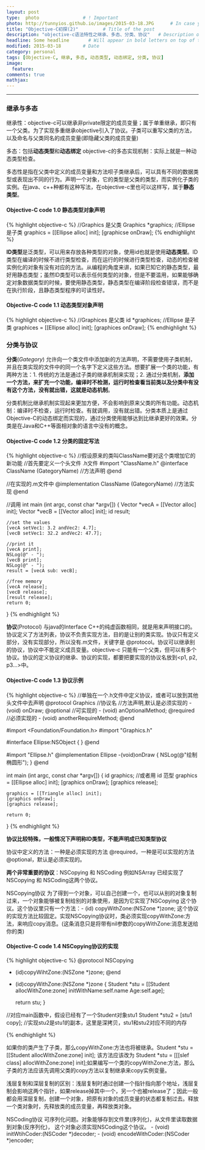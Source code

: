 ```yaml
---
layout: post
type:  photo                # ! Important
photo: http://tunnyios.github.io/images/2015-03-18.JPG 		# In case you do not want the featured image to display on the front page
title: "Objective-C初探(2)"         # Title of the post
description: "objective-c语法特性之继承、多态、分类、协议"   # Description of the post, used for Facebook Opengraph & Twitter
headline: Some headline       # Will appear in bold letters on top of the post
modified: 2015-03-18        # Date
category: personal
tags: [Objective-C, 继承, 多态, 动态类型, 动态绑定, 分类, 协议]
image: 
  feature:
comments: true
mathjax:
---
```


------

### 继承与多态

继承性：objective-c可以继承非private限定的成员变量；属于单重继承，即只有一个父类。为了实现多重继承objective引入了协议。子类可以重写父类的方法，以及命名与父类同名的成员变量(即隐藏父类的成员变量)

多态：包括**动态类型**和**动态绑定** objective-c的多态实现机制：实际上就是一种动态类型检查。

多态性是指在父类中定义的成员变量和方法呗子类继承后，可以具有不同的数据类型或表现出不同的行为。声明一个对象，它的类型是父类的类型，而实例化子类的实例。在java、c++种都有这种写法，在objective-c里也可以这样写，属于**静态类型**。

<!--more-->
#### Objective-C code 1.0 静态类型对象声明

{% highlight objective-c %}
//Graphics 是父类
Graphics *graphics;
//Ellipse 是子类
graphics = [[Ellipse alloc] init];
[graphicse onDraw];
{% endhighlight %}

**ID类型**是泛类型，可以用来存放各种类型的对象，使用id也就是使用**动态类型**。ID类型在编译的时候不进行类型检查，而在运行的时候进行类型检查，动态的检查被实例化的对象有没有对应的方法。从编程的角度来讲，如果已知它的静态类型，最好用静态类型；虽然ID类型可以表示任何类型的对象，但是不要滥用，如果能够确定对象数据类型的时候，要使用静态类型，静态类型在编译阶段检查错误，而不是在执行阶段，且静态类型程序的可读性好。

#### Objective-C code 1.1 动态类型对象声明

{% highlight objective-c %}
//Graphices 是父类
id *graphices;
//Ellipse 是子类
graphices = [[Ellipse alloc] init];
[graphices onDraw];
{% endhighlight %}

### 分类与协议
**分类**(*Gategory*) 允许向一个类文件中添加新的方法声明，不需要使用子类机制，并且在类实现的文件中的同一个名字下定义这些方法。想要扩展一个类的功能，有两种方法：1. 传统的方法是通过子类的继承机制来实现；2. 通过分类机制，**添加一个方法，来扩充一个功能，编译时不检测，运行时检查看当前类以及分类中有没有这个方法，没有就出错，这就是动态机制**。

分类机制比继承机制实现起来更加方便，不会影响到原来父类的所有功能。动态机制：编译时不检查，运行时检查。有就调用，没有就出错。分类本质上是通过Objective-C的动态绑定而实现的，通过分类使用能够达到比继承更好的效果。分类是在Java和C++等面相对象的语言中没有的概念。

#### Objective-C code 1.2 分类的固定写法

{% highlight objective-c %}
//假设原来的类叫ClassName要对这个类增加它的新功能
//首先要定义一个头文件 .h文件
#import "ClassName.h"
@interface ClassName (GategoryName)
//方法声明
@end

//在实现的.m文件中
@implementation ClassName (GategoryName)
//方法实现
@end

//调用
int main (int argc, const char *argv[])
{
	Vector *vecA = [[Vector alloc] init];
	Vector *vecB = [[Vector alloc] init];
	id result;
	
	//set the values
	[vecA setVec1: 3.2 andVec2: 4.7];
	[vecB setVec1: 32.2 andVec2: 47.7];
	
	//print it
	[vecA print];
	NSLog(@" - ");
	[vecB print];
	NSLog(@" - ");
	result = [vecA sub: vecB];
	
	//free memory
	[vecA release];
	[vecB release];
	[result release];
	return 0;
}
{% endhighlight %}

**协议**(Protocol) 与java的Interface C++的纯虚函数相同，就是用来声明接口的。协议定义了方法列表，协议不负责实现方法，目的是让别的类实现。协议只有定义部分，没有实现部分，所以没有.m文件，关键字是 @protocol。协议可以继承别的协议，协议中不能定义成员变量。objective-c 只能有一个父类，但可以有多个协议。协议的定义协议的继承、协议的实现，都要把要实现的协议名放到<p1, p2, p3...>中。

#### Objective-C code 1.3 协议示例

{% highlight objective-c %}
//单独在一个.h文件中定义协议，或者可以放到其他头文件中去声明
@protocol Graphics  //协议名
//方法声明,默认是必须实现的
-(void) onDraw;
@optional //可实现的
	- (void) anOptionalMethod;
@required //必须实现的
	- (void) anotherRequireMethod;
@end


#import <Foundation/Foundation.h>
#import "Graphics.h"

#interface Ellipse:NSObject <Graphics>
{
}
@end


#import "Ellipse.h"
@implementation Ellipse
-(void)onDraw
{
	NSLog(@"绘制椭圆形");
}
@end


int main (int argc, const char *argv[])
{
	id graphics; //或者用 id<Graphics> 范型
	graphics = [[Ellipse alloc] init];
	[graphics onDraw];
	[graphics release];
	
	graphics = [[Triangle alloc] init];
	[graphics onDraw];
	[graphics release];
	
	return 0;
}
{% endhighlight %}

**协议比较特殊，一般情况下声明称ID类型，不能声明成已知类型协议**

协议中定义的方法：一种是必须实现的方法 @required，一种是可以实现的方法 @optional，默认是必须实现的。

**两个非常重要的协议**：NSCopying 和 NSCoding 例如NSArray 已经实现了NSCopying 和 NSCoding这两个协议。

NSCopying协议 为了得到一个对象，可以自己创建一个，也可以从别的对象复制过来，一个对象能够被复制给别的对象使用，是因为它实现了NSCopying 这个协议。这个协议里只有一个方法：- (id) copyWithZone:(NSZone *)zone; 这个协议的实现方法比较固定。实现NSCopying协议时，类必须实现copyWithZone:方法，来响应copy消息。(这条消息只是将带有nil参数的copyWithZone:消息发送给你的类)

#### Objective-C code 1.4 NSCopying协议的实现

{% highlight objective-c %}
@protocol NSCopying
- (id)copyWihtZone:(NSZone *)zone;
@end


- (id)copyWithZone:(NSZone *)zone
{
	Student *stu = [[Student allocWithZone:zone] initWithName:self.name Age:self.age];
	
	return stu;
}


//对应main函数中，假设已经有了一个Student对象stu1
Student *stu2 = [stu1 copy];
//实现stu2是stu1的副本，这里是深拷贝，stu1和stu2对应不同的内存

{% endhighlight %}

如果你的类产生了子类，那么copyWithZone:方法也将被继承。Student *stu = [[Student allocWithZone:zone] init];	该方法应该改为 Student *stu = [[[slef class] allocWithZone:zone] init];如果编写一个类的copyWithZone:方法，那么子类的方法应该先调用父类的copy方法以复制继承来copy实例变量。

浅层复制和深层复制的区别：浅层复制时通过创建一个指针指向那个地址，浅层复制会影响这两个指针，如果release掉其中一个，另一个也被release了；因此一般都会用深层复制，创建一个对象，把原有对象的成员变量的状态都复制过去。释放一个类对象时，先释放类的成员变量，再释放类对象。

NSCoding协议 可序列化问题。对象能够存到文件里(序列化)，从文件里读取数据到对象(反序列化)， 这个对象必须实现NSCoding这个协议。 - (void) initWtihCoder:(NSCoder *)decoder; - (void) encodeWithCoder:(NSCoder *)encoder;

